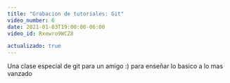 ```yaml
---
title: "Grabacion de tutoriales: Git"
video_number: 6
date: 2021-01-03T19:00:00-06:00
video_id: Rxewro9WCZ8

actualizado: true
---
```


Una clase especial de git para un amigo :) para enseñar lo basico a lo mas vanzado

